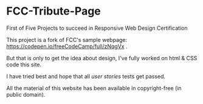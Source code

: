 # FCC-Tribute-Page

First of Five Projects to succeed in Responsive Web Design Certification

This project is a fork of FCC's sample webpage: https://codepen.io/freeCodeCamp/full/zNqgVx .

But that is only to get the idea about design, I've fully worked on html & CSS code this site. 

I have tried best and hope that all _user stories_ tests get passed.

All the material of this website has been available in copyright-free (in public domain).
